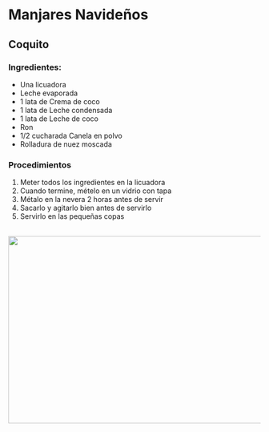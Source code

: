 # Manjares Navideños
## Coquito
### Ingredientes:
- Una licuadora 
- Leche evaporada
- 1 lata de Crema de coco
- 1 lata de Leche condensada
- 1 lata de Leche de coco
- Ron
- 1/2 cucharada Canela en polvo
- Rolladura de nuez moscada

### Procedimientos

1. Meter todos los ingredientes en la licuadora
2. Cuando termine, mételo en un vidrio con tapa
3. Métalo en la nevera 2 horas antes de servir
4. Sacarlo y agitarlo bien antes de servirlo
5. Servirlo en las pequeñas copas

<br>
<img src="https://assets.dmagstatic.com/wp-content/uploads/2020/12/coquito.png" width="520" height="374" />
